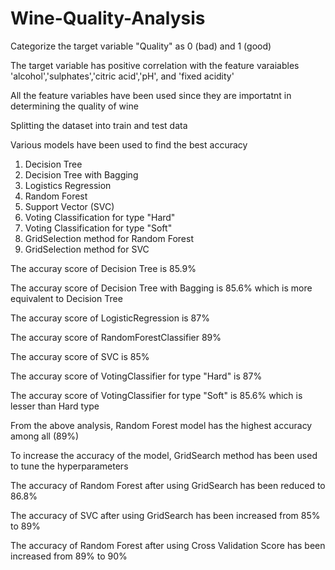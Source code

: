# Wine-Quality-Analysis

Categorize the target variable "Quality" as 0 (bad) and 1 (good)

The target variable has positive correlation with the feature varaiables 'alcohol','sulphates','citric acid','pH', and 'fixed acidity'

All the feature variables have been used since they are importatnt in determining the quality of wine

Splitting the dataset into train and test data

Various models have been used to find the best accuracy

1. Decision Tree
2. Decision Tree with Bagging
3. Logistics Regression
4. Random Forest
5. Support Vector (SVC)
6. Voting Classification for type "Hard"
7. Voting Classification for type "Soft"
8. GridSelection method for Random Forest
9. GridSelection method for SVC


The accuray score of Decision Tree is 85.9% 

The accuray score of Decision Tree with Bagging is 85.6% which is more equivalent to Decision Tree

The accuray score of LogisticRegression is 87%

The accuray score of RandomForestClassifier 89%

The accuray score of SVC is 85%

The accuray score of VotingClassifier for type "Hard" is 87%

The accuray score of VotingClassifier for type "Soft" is 85.6% which is lesser than Hard type


From the above analysis, Random Forest model has the highest accuracy among all (89%)

To increase the accuracy of the model, GridSearch method has been used to tune the hyperparameters

The accuracy of Random Forest after using GridSearch has been reduced to 86.8%

The accuracy of SVC after using GridSearch has been increased from 85% to 89%

The accuracy of Random Forest after using Cross Validation Score has been increased from 89% to 90%
